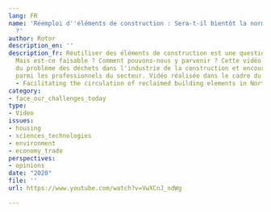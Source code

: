 ```yaml
---
lang: FR
name: 'Réemploi d''éléments de construction : Sera-t-il bientôt la norme en Europe
  ?'
author: Rotor
description_en: ''
description_fr: Réutiliser des éléments de construction est une question de bon sens.
  Mais est-ce faisable ? Comment pouvons-nous y parvenir ? Cette vidéo donne un aperçu
  du problème des déchets dans l'industrie de la construction et encourage la réutilisation
  parmi les professionnels du secteur. Vidéo réalisée dans le cadre du projet FCRBE
  - Facilitating the circulation of reclaimed building elements in Northwestern Europe.
category:
- face_our_challenges_today
type:
- Video
issues:
- housing
- sciences_technologies
- environment
- economy_trade
perspectives:
- opinions
date: "2020"
file: ''
url: https://www.youtube.com/watch?v=VwXCnJ_ndWg

---
```

